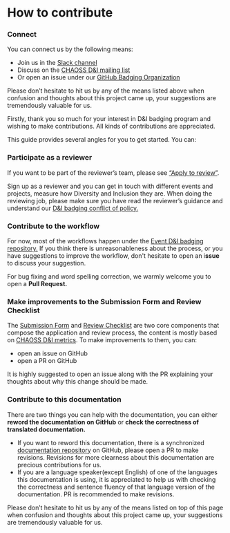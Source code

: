 # How to contribute

### Connect

You can connect us by the following means:

* Join us in the [Slack channel](https://chaoss-workspace.slack.com/join/shared_invite/zt-dqeab4ab-4XrH51rc4y_WXjN~uI~6rA#/)
* Discuss on the [CHAOSS D&I mailing list](https://lists.linuxfoundation.org/mailman/listinfo/chaoss-diversity-inclusion)
* Or open an issue under our [GitHub Badging Organization](https://github.com/badging)

Please don’t hesitate to hit us by any of the means listed above when confusion and thoughts about this project came up,  your suggestions are tremendously valuable for us. 

Firstly, thank you so much for your interest in D&I badging program and wishing to make contributions. All kinds of contributions are appreciated.

This guide provides several angles for you to get started. You can: 

### Participate as a reviewer

If you want to be part of the reviewer’s team, please see [“Apply to review”](https://chaoss-project.gitbook.io/badging/reviewing/apply-to-review). 

Sign up as a reviewer and you can get in touch with different events and projects, measure how Diversity and Inclusion they are. When doing the reviewing job, please make sure you have read the reviewer’s guidance and understand our [D&I badging conflict of policy.](https://chaoss-project.gitbook.io/badging/reviewing/d-and-i-badging-conflict-of-interest-policy)

### Contribute to the workflow

For now, most of the workflows happen under the [Event D&I badging repository.](https://github.com/badging/event-diversity-and-inclusion) If you think there is unreasonableness about the process, or you have suggestions to improve the workflow, don't hesitate to open an i**ssue** to discuss your suggestion.  
  
For bug fixing and word spelling correction, we warmly welcome you to open a **Pull Request.**

### Make improvements to the Submission Form and Review Checklist

The [Submission Form](https://chaoss.community/diversity-and-inclusion-badging/) and [Review Checklist](https://github.com/badging/event-diversity-and-inclusion/blob/master/.github/checklist.md) are two core components that compose the application and review process, the content is mostly based on [CHAOSS D&I metrics](https://github.com/chaoss/wg-diversity-inclusion/). To make improvements to them, you can:

* open an issue on GitHub
* open a PR on GitHub

It is highly suggested to open an issue along with the PR explaining your thoughts about why this change should be made.

### Contribute to this documentation

There are two things you can help with the documentation, you can either **reword the documentation on GitHub** or **check the correctness of translated documentation.**

* If you want to reword this documentation,  there is a synchronized [documentation repository](https://github.com/badging/documentation-unavailable) on GitHub, please open a PR to make revisions. Revisions for more clearness about this documentation are precious contributions for us.
* If you are a language speaker\(except English\) of one of the languages this documentation is using, it is appreciated to help us with checking the correctness and sentence fluency of that language version of the documentation. PR is recommended to make revisions.

Please don’t hesitate to hit us by any of the means listed on top of this page when confusion and thoughts about this project came up,  your suggestions are tremendously valuable for us. 

